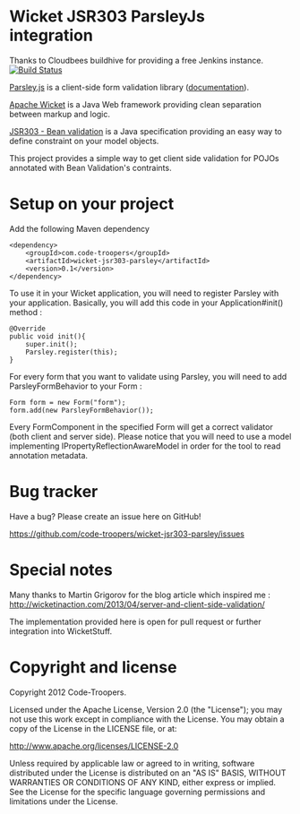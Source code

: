 # Wicket JSR303 ParsleyJs integration

Thanks to Cloudbees buildhive for providing a free Jenkins instance. [![Build
Status](https://buildhive.cloudbees.com/job/code-troopers/job/wicket-jsr303-parsley/badge/icon)](https://buildhive.cloudbees.com/job/code-troopers/job/wicket-jsr303-parsley/)

[Parsley.js](https://github.com/guillaumepotier/Parsley.js) is a client-side form validation library ([documentation](http://parsleyjs.org/documentation.html)).

[Apache Wicket](http://wicket.apache.org) is a Java Web framework providing clean separation between markup and logic.

[JSR303 - Bean validation](http://beanvalidation.org/1.0/spec/) is a Java specification providing an easy way to define constraint on your model objects.

This project provides a simple way to get client side validation for POJOs annotated with Bean Validation's contraints.

# Setup on your project

Add the following Maven dependency

    <dependency>
        <groupId>com.code-troopers</groupId>
        <artifactId>wicket-jsr303-parsley</artifactId>
        <version>0.1</version>
    </dependency>

To use it in your Wicket application, you will need to register Parsley with your application.
Basically, you will add this code in your Application#init() method :

    @Override
    public void init(){
        super.init();
        Parsley.register(this);
    }

For every form that you want to validate using Parsley, you will need to add ParsleyFormBehavior to your Form :

    Form form = new Form("form");
    form.add(new ParsleyFormBehavior());

Every FormComponent in the specified Form will get a correct validator (both client and server side).
Please notice that you will need to use a model implementing IPropertyReflectionAwareModel in order for the tool to read annotation metadata.

# Bug tracker

Have a bug? Please create an issue here on GitHub!

https://github.com/code-troopers/wicket-jsr303-parsley/issues


# Special notes

Many thanks to Martin Grigorov for the blog article which inspired me : http://wicketinaction.com/2013/04/server-and-client-side-validation/

The implementation provided here is open for pull request or further integration into WicketStuff.

# Copyright and license

Copyright 2012 Code-Troopers.

Licensed under the Apache License, Version 2.0 (the "License");
you may not use this work except in compliance with the License.
You may obtain a copy of the License in the LICENSE file, or at:

   http://www.apache.org/licenses/LICENSE-2.0

Unless required by applicable law or agreed to in writing, software
distributed under the License is distributed on an "AS IS" BASIS,
WITHOUT WARRANTIES OR CONDITIONS OF ANY KIND, either express or implied.
See the License for the specific language governing permissions and
limitations under the License.
